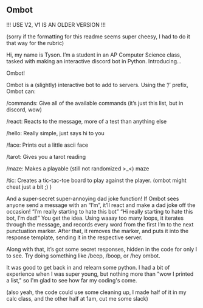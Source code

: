 ## Ombot

!!! USE V2, V1 IS AN OLDER VERSION !!!

(sorry if the formatting for this readme seems super cheesy, I had to do it that way for the rubric)

Hi, my name is Tyson. I’m a student in an AP Computer Science class, tasked with making an interactive discord bot in Python. Introducing...

Ombot!

Ombot is a (slightly) interactive bot to add to servers. Using the ‘/’ prefix, Ombot can:

/commands: Give all of the available commands (it’s just this list, but in discord, wow)

/react: Reacts to the message, more of a test than anything else

/hello: Really simple, just says hi to you

/face: Prints out a little ascii face

/tarot: Gives you a tarot reading

/maze: Makes a playable (still not randomized >_<) maze

/tic: Creates a tic-tac-toe board to play against the player. (ombot might cheat just a bit ;) )

And a super-secret super-annoying dad joke function!
If Ombot sees anyone send a message with an “I’m”, it’ll react and make a dad joke off the occasion! “I’m really starting to hate this bot” “Hi really starting to hate this bot, I’m dad!”
You get the idea.
Using waaay too many loops, it iterates through the message, and records every word from the first I’m to the next punctuation marker. After that, it removes the marker, and puts it into the response template, sending it in the respective server.

Along with that, it’s got some secret responses, hidden in the code for only I to see. Try doing something like /beep, /boop, or /hey ombot.

It was good to get back in and relearn some python. I had a bit of experience when I was super young, but nothing more than "wow I printed a list," so I'm glad to see how far my coding's come.

(also yeah, the code could use some cleaning up, I made half of it in my calc class, and the other half at 1am, cut me some slack)
